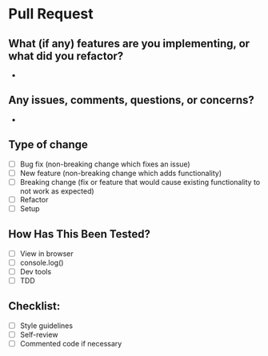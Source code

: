 # Pull Request

## What (if any) features are you implementing, or what did you refactor?

- 

## Any issues, comments, questions, or concerns?

- 

## Type of change

- [ ] Bug fix (non-breaking change which fixes an issue)
- [ ] New feature (non-breaking change which adds functionality)
- [ ] Breaking change (fix or feature that would cause existing functionality to not work as expected)
- [ ] Refactor
- [ ] Setup

## How Has This Been Tested?
- [ ] View in browser
- [ ] console.log()
- [ ] Dev tools
- [ ] TDD

## Checklist:
- [ ] Style guidelines
- [ ] Self-review
- [ ] Commented code if necessary
